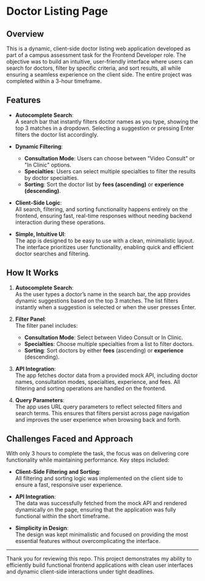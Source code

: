 # **Doctor Listing Page**

## **Overview**

This is a dynamic, client-side doctor listing web application developed as part of a campus assessment task for the Frontend Developer role. The objective was to build an intuitive, user-friendly interface where users can search for doctors, filter by specific criteria, and sort results, all while ensuring a seamless experience on the client side. The entire project was completed within a 3-hour timeframe.

## **Features**

- **Autocomplete Search**:  
  A search bar that instantly filters doctor names as you type, showing the top 3 matches in a dropdown. Selecting a suggestion or pressing Enter filters the doctor list accordingly.

- **Dynamic Filtering**:  
  - **Consultation Mode**: Users can choose between "Video Consult" or "In Clinic" options.
  - **Specialties**: Users can select multiple specialties to filter the results by doctor specialties.
  - **Sorting**: Sort the doctor list by **fees (ascending)** or **experience (descending)**.

- **Client-Side Logic**:  
  All search, filtering, and sorting functionality happens entirely on the frontend, ensuring fast, real-time responses without needing backend interaction during these operations.

- **Simple, Intuitive UI**:  
  The app is designed to be easy to use with a clean, minimalistic layout. The interface prioritizes user functionality, enabling quick and efficient doctor searches and filtering.

## **How It Works**

1. **Autocomplete Search**:  
   As the user types a doctor’s name in the search bar, the app provides dynamic suggestions based on the top 3 matches. The list filters instantly when a suggestion is selected or when the user presses Enter.

2. **Filter Panel**:  
   The filter panel includes:
   - **Consultation Mode**: Select between Video Consult or In Clinic.
   - **Specialties**: Choose multiple specialties from a list to filter doctors.
   - **Sorting**: Sort doctors by either **fees** (ascending) or **experience** (descending).

3. **API Integration**:  
   The app fetches doctor data from a provided mock API, including doctor names, consultation modes, specialties, experience, and fees. All filtering and sorting operations are handled on the frontend.

4. **Query Parameters**:  
   The app uses URL query parameters to reflect selected filters and search terms. This ensures that filters persist across page navigation and improves the user experience when browsing back and forth.

## **Challenges Faced and Approach**

With only 3 hours to complete the task, the focus was on delivering core functionality while maintaining performance. Key steps included:

- **Client-Side Filtering and Sorting**:  
  All filtering and sorting logic was implemented on the client side to ensure a fast, responsive user experience.

- **API Integration**:  
  The data was successfully fetched from the mock API and rendered dynamically on the page, ensuring that the application was fully functional within the short timeframe.

- **Simplicity in Design**:  
  The design was kept minimalistic and focused on providing the most essential features without overcomplicating the interface.


---

Thank you for reviewing this repo. This project demonstrates my ability to efficiently build functional frontend applications with clean user interfaces and dynamic client-side interactions under tight deadlines.
